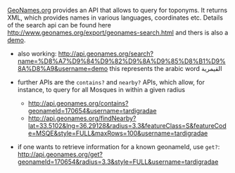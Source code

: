 [GeoNames.org](https://www.geonames.org) provides an API that allows to query for toponyms. It returns XML, which provides names in various languages, coordinates etc. Details of the search api can be found here <http://www.geonames.org/export/geonames-search.html> and thers is also a [demo](http://api.geonames.org/search?name=Cairo&username=demo).

- also working: <http://api.geonames.org/search?name=%D8%A7%D9%84%D9%82%D9%8A%D9%85%D8%B1%D9%8A%D8%A9&username=demo> this represents the arabic word القيمرية
    
- further APIs are the `contains?` and `nearby?` APIs, which allow, for instance, to query for all Mosques in within a given radius
    - <http://api.geonames.org/contains?geonameId=170654&username=tardigradae>
    - <http://api.geonames.org/findNearby?lat=33.5102&lng=36.29128&radius=3.3&featureClass=S&featureCode=MSQE&style=FULL&maxRows=100&username=tardigradae>
- if one wants to retrieve information for a known geonameId, use `get?`: <http://api.geonames.org/get?geonameId=170654&radius=3.3&style=FULL&username=tardigradae>